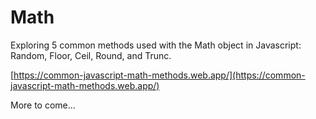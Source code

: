 # Math
Exploring 5 common methods used with the Math object in Javascript: Random, Floor, Ceil, Round, and Trunc.

[https://common-javascript-math-methods.web.app/](https://common-javascript-math-methods.web.app/)

More to come...